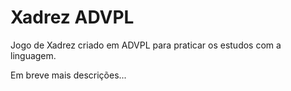 
# Xadrez ADVPL

Jogo de Xadrez criado em ADVPL para praticar os estudos com a linguagem.

Em breve mais descrições...
